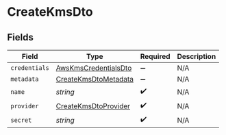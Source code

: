 # CreateKmsDto


## Fields

| Field                                                               | Type                                                                | Required                                                            | Description                                                         |
| ------------------------------------------------------------------- | ------------------------------------------------------------------- | ------------------------------------------------------------------- | ------------------------------------------------------------------- |
| `credentials`                                                       | [AwsKmsCredentialsDto](../../models/shared/awskmscredentialsdto.md) | :heavy_minus_sign:                                                  | N/A                                                                 |
| `metadata`                                                          | [CreateKmsDtoMetadata](../../models/shared/createkmsdtometadata.md) | :heavy_minus_sign:                                                  | N/A                                                                 |
| `name`                                                              | *string*                                                            | :heavy_check_mark:                                                  | N/A                                                                 |
| `provider`                                                          | [CreateKmsDtoProvider](../../models/shared/createkmsdtoprovider.md) | :heavy_check_mark:                                                  | N/A                                                                 |
| `secret`                                                            | *string*                                                            | :heavy_check_mark:                                                  | N/A                                                                 |